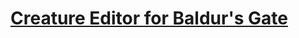 # [Creature Editor for Baldur's Gate](https://github.com/arnaudpourbaix/creature-editor/blob/master/Features.md)

